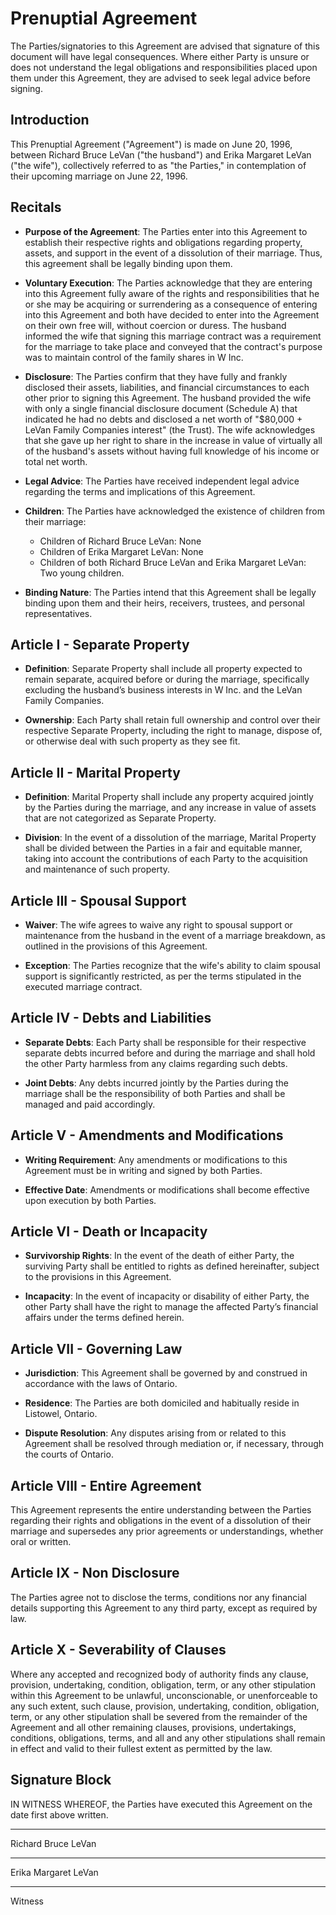# Prenuptial Agreement

The Parties/signatories to this Agreement are advised that signature of this document will have legal consequences. Where either Party is unsure or does not understand the legal obligations and responsibilities placed upon them under this Agreement, they are advised to seek legal advice before signing.

## Introduction
This Prenuptial Agreement ("Agreement") is made on June 20, 1996, between Richard Bruce LeVan ("the husband") and Erika Margaret LeVan ("the wife"), collectively referred to as "the Parties," in contemplation of their upcoming marriage on June 22, 1996.

## Recitals
- **Purpose of the Agreement**: The Parties enter into this Agreement to establish their respective rights and obligations regarding property, assets, and support in the event of a dissolution of their marriage. Thus, this agreement shall be legally binding upon them.

- **Voluntary Execution**: The Parties acknowledge that they are entering into this Agreement fully aware of the rights and responsibilities that he or she may be acquiring or surrendering as a consequence of entering into this Agreement and both have decided to enter into the Agreement on their own free will, without coercion or duress. The husband informed the wife that signing this marriage contract was a requirement for the marriage to take place and conveyed that the contract's purpose was to maintain control of the family shares in W Inc.

- **Disclosure**: The Parties confirm that they have fully and frankly disclosed their assets, liabilities, and financial circumstances to each other prior to signing this Agreement. The husband provided the wife with only a single financial disclosure document (Schedule A) that indicated he had no debts and disclosed a net worth of "$80,000 + LeVan Family Companies interest" (the Trust). The wife acknowledges that she gave up her right to share in the increase in value of virtually all of the husband's assets without having full knowledge of his income or total net worth. 

- **Legal Advice**: The Parties have received independent legal advice regarding the terms and implications of this Agreement.

- **Children**: The Parties have acknowledged the existence of children from their marriage:
  - Children of Richard Bruce LeVan: None
  - Children of Erika Margaret LeVan: None
  - Children of both Richard Bruce LeVan and Erika Margaret LeVan: Two young children.

- **Binding Nature**: The Parties intend that this Agreement shall be legally binding upon them and their heirs, receivers, trustees, and personal representatives.

## Article I - Separate Property
- **Definition**: Separate Property shall include all property expected to remain separate, acquired before or during the marriage, specifically excluding the husband’s business interests in W Inc. and the LeVan Family Companies.

- **Ownership**: Each Party shall retain full ownership and control over their respective Separate Property, including the right to manage, dispose of, or otherwise deal with such property as they see fit.

## Article II - Marital Property
- **Definition**: Marital Property shall include any property acquired jointly by the Parties during the marriage, and any increase in value of assets that are not categorized as Separate Property.

- **Division**: In the event of a dissolution of the marriage, Marital Property shall be divided between the Parties in a fair and equitable manner, taking into account the contributions of each Party to the acquisition and maintenance of such property.

## Article III - Spousal Support
- **Waiver**: The wife agrees to waive any right to spousal support or maintenance from the husband in the event of a marriage breakdown, as outlined in the provisions of this Agreement.

- **Exception**: The Parties recognize that the wife's ability to claim spousal support is significantly restricted, as per the terms stipulated in the executed marriage contract.

## Article IV - Debts and Liabilities
- **Separate Debts**: Each Party shall be responsible for their respective separate debts incurred before and during the marriage and shall hold the other Party harmless from any claims regarding such debts.

- **Joint Debts**: Any debts incurred jointly by the Parties during the marriage shall be the responsibility of both Parties and shall be managed and paid accordingly.

## Article V - Amendments and Modifications
- **Writing Requirement**: Any amendments or modifications to this Agreement must be in writing and signed by both Parties.

- **Effective Date**: Amendments or modifications shall become effective upon execution by both Parties.

## Article VI - Death or Incapacity

- **Survivorship Rights**: In the event of the death of either Party, the surviving Party shall be entitled to rights as defined hereinafter, subject to the provisions in this Agreement.

- **Incapacity**: In the event of incapacity or disability of either Party, the other Party shall have the right to manage the affected Party’s financial affairs under the terms defined herein.

## Article VII - Governing Law
- **Jurisdiction**: This Agreement shall be governed by and construed in accordance with the laws of Ontario.

- **Residence**: The Parties are both domiciled and habitually reside in Listowel, Ontario.

- **Dispute Resolution**: Any disputes arising from or related to this Agreement shall be resolved through mediation or, if necessary, through the courts of Ontario.

## Article VIII - Entire Agreement
This Agreement represents the entire understanding between the Parties regarding their rights and obligations in the event of a dissolution of their marriage and supersedes any prior agreements or understandings, whether oral or written.

## Article IX - Non Disclosure
The Parties agree not to disclose the terms, conditions nor any financial details supporting this Agreement to any third party, except as required by law.

## Article X - Severability of Clauses
Where any accepted and recognized body of authority finds any clause, provision, undertaking, condition, obligation, term, or any other stipulation within this Agreement to be unlawful, unconscionable, or unenforceable to any such extent, such clause, provision, undertaking, condition, obligation, term, or any other stipulation shall be severed from the remainder of the Agreement and all other remaining clauses, provisions, undertakings, conditions, obligations, terms, and all and any other stipulations shall remain in effect and valid to their fullest extent as permitted by the law.

## Signature Block
IN WITNESS WHEREOF, the Parties have executed this Agreement on the date first above written.

__________________________  
Richard Bruce LeVan

__________________________  
Erika Margaret LeVan

__________________________  
Witness